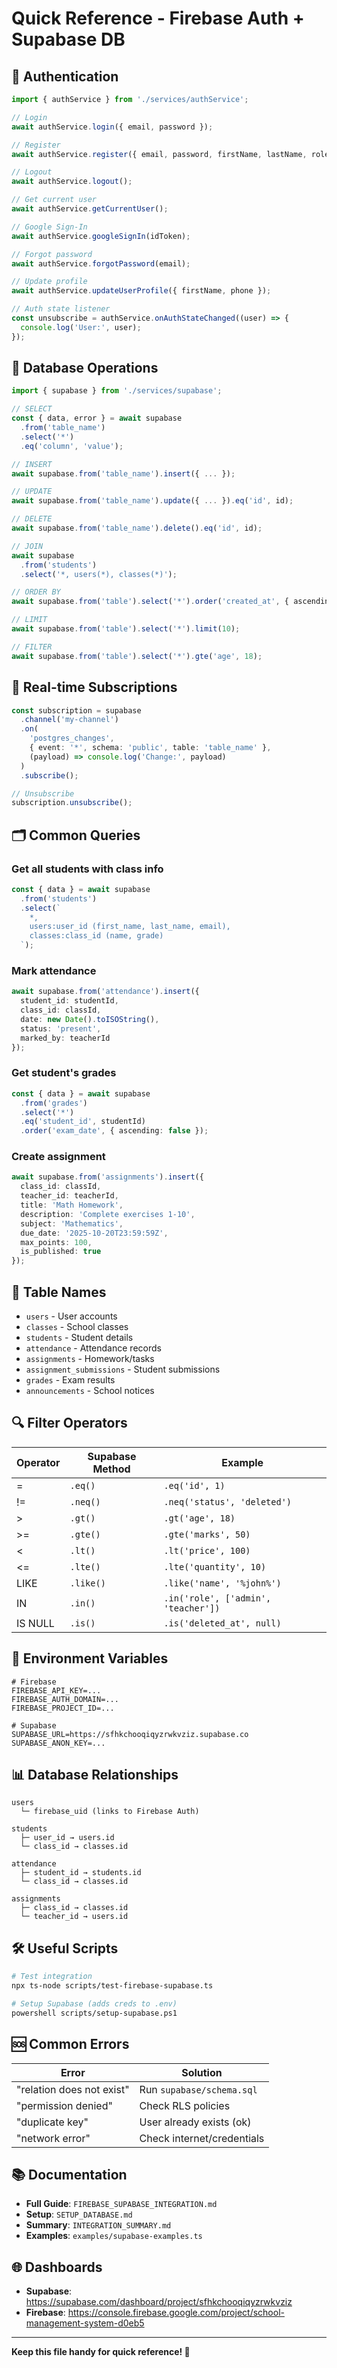 # Quick Reference - Firebase Auth + Supabase DB

## 🔑 Authentication

```typescript
import { authService } from './services/authService';

// Login
await authService.login({ email, password });

// Register
await authService.register({ email, password, firstName, lastName, role });

// Logout
await authService.logout();

// Get current user
await authService.getCurrentUser();

// Google Sign-In
await authService.googleSignIn(idToken);

// Forgot password
await authService.forgotPassword(email);

// Update profile
await authService.updateUserProfile({ firstName, phone });

// Auth state listener
const unsubscribe = authService.onAuthStateChanged((user) => {
  console.log('User:', user);
});
```

## 💾 Database Operations

```typescript
import { supabase } from './services/supabase';

// SELECT
const { data, error } = await supabase
  .from('table_name')
  .select('*')
  .eq('column', 'value');

// INSERT
await supabase.from('table_name').insert({ ... });

// UPDATE
await supabase.from('table_name').update({ ... }).eq('id', id);

// DELETE
await supabase.from('table_name').delete().eq('id', id);

// JOIN
await supabase
  .from('students')
  .select('*, users(*), classes(*)');

// ORDER BY
await supabase.from('table').select('*').order('created_at', { ascending: false });

// LIMIT
await supabase.from('table').select('*').limit(10);

// FILTER
await supabase.from('table').select('*').gte('age', 18);
```

## 📡 Real-time Subscriptions

```typescript
const subscription = supabase
  .channel('my-channel')
  .on(
    'postgres_changes',
    { event: '*', schema: 'public', table: 'table_name' },
    (payload) => console.log('Change:', payload)
  )
  .subscribe();

// Unsubscribe
subscription.unsubscribe();
```

## 🗂️ Common Queries

### Get all students with class info
```typescript
const { data } = await supabase
  .from('students')
  .select(`
    *,
    users:user_id (first_name, last_name, email),
    classes:class_id (name, grade)
  `);
```

### Mark attendance
```typescript
await supabase.from('attendance').insert({
  student_id: studentId,
  class_id: classId,
  date: new Date().toISOString(),
  status: 'present',
  marked_by: teacherId
});
```

### Get student's grades
```typescript
const { data } = await supabase
  .from('grades')
  .select('*')
  .eq('student_id', studentId)
  .order('exam_date', { ascending: false });
```

### Create assignment
```typescript
await supabase.from('assignments').insert({
  class_id: classId,
  teacher_id: teacherId,
  title: 'Math Homework',
  description: 'Complete exercises 1-10',
  subject: 'Mathematics',
  due_date: '2025-10-20T23:59:59Z',
  max_points: 100,
  is_published: true
});
```

## 🎯 Table Names

- `users` - User accounts
- `classes` - School classes
- `students` - Student details
- `attendance` - Attendance records
- `assignments` - Homework/tasks
- `assignment_submissions` - Student submissions
- `grades` - Exam results
- `announcements` - School notices

## 🔍 Filter Operators

| Operator | Supabase Method | Example |
|----------|----------------|---------|
| = | `.eq()` | `.eq('id', 1)` |
| != | `.neq()` | `.neq('status', 'deleted')` |
| > | `.gt()` | `.gt('age', 18)` |
| >= | `.gte()` | `.gte('marks', 50)` |
| < | `.lt()` | `.lt('price', 100)` |
| <= | `.lte()` | `.lte('quantity', 10)` |
| LIKE | `.like()` | `.like('name', '%john%')` |
| IN | `.in()` | `.in('role', ['admin', 'teacher'])` |
| IS NULL | `.is()` | `.is('deleted_at', null)` |

## 🔐 Environment Variables

```env
# Firebase
FIREBASE_API_KEY=...
FIREBASE_AUTH_DOMAIN=...
FIREBASE_PROJECT_ID=...

# Supabase
SUPABASE_URL=https://sfhkchooqiqyzrwkvziz.supabase.co
SUPABASE_ANON_KEY=...
```

## 📊 Database Relationships

```
users
  └─ firebase_uid (links to Firebase Auth)
  
students
  ├─ user_id → users.id
  └─ class_id → classes.id
  
attendance
  ├─ student_id → students.id
  └─ class_id → classes.id
  
assignments
  ├─ class_id → classes.id
  └─ teacher_id → users.id
```

## 🛠️ Useful Scripts

```bash
# Test integration
npx ts-node scripts/test-firebase-supabase.ts

# Setup Supabase (adds creds to .env)
powershell scripts/setup-supabase.ps1
```

## 🆘 Common Errors

| Error | Solution |
|-------|----------|
| "relation does not exist" | Run `supabase/schema.sql` |
| "permission denied" | Check RLS policies |
| "duplicate key" | User already exists (ok) |
| "network error" | Check internet/credentials |

## 📚 Documentation

- **Full Guide**: `FIREBASE_SUPABASE_INTEGRATION.md`
- **Setup**: `SETUP_DATABASE.md`
- **Summary**: `INTEGRATION_SUMMARY.md`
- **Examples**: `examples/supabase-examples.ts`

## 🌐 Dashboards

- **Supabase**: https://supabase.com/dashboard/project/sfhkchooqiqyzrwkvziz
- **Firebase**: https://console.firebase.google.com/project/school-management-system-d0eb5

---

**Keep this file handy for quick reference! 📌**
